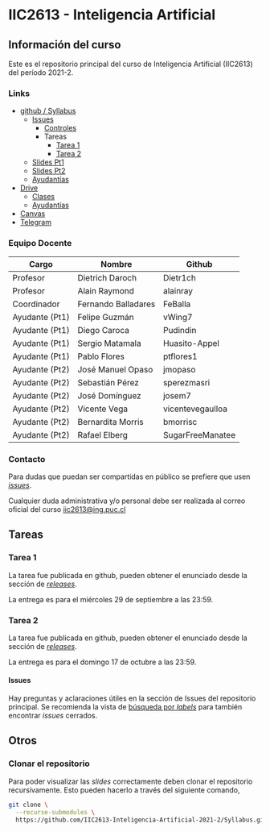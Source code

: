 # IIC2613 - Inteligencia Artificial

## Información del curso

Este es el repositorio principal del curso de Inteligencia Artificial (IIC2613) del período 2021-2.

### Links

  * [github / Syllabus](https://github.com/IIC2613-Inteligencia-Artificial-2021-2/Syllabus/)
    * [Issues](https://github.com/IIC2613-Inteligencia-Artificial-2021-2/Syllabus/issues)
      * [Controles](https://github.com/IIC2613-Inteligencia-Artificial-2021-2/Syllabus/issues?q=label%3AControl)
      * Tareas
        * [Tarea 1](https://github.com/IIC2613-Inteligencia-Artificial-2021-2/Syllabus/issues?q=label%3A"Tarea+1")
        * [Tarea 2](https://github.com/IIC2613-Inteligencia-Artificial-2021-2/Syllabus/issues?q=label%3A"Tarea+2")
    * [Slides Pt1](https://github.com/IIC2613-Inteligencia-Artificial-2021-2/IIC2613-2021-2-Slides)
    * [Slides Pt2](https://github.com/IIC2613-Inteligencia-Artificial-2021-2/Syllabus/tree/main/Slides%20Pt2)
    * [Ayudantías](./Ayudantías/README.md)
  * [Drive](https://drive.google.com/drive/folders/0AGuS7DZzNLFlUk9PVA)
    * [Clases](https://drive.google.com/drive/folders/1qXGsCiCCTzlgtgiW1Wc4azy4K8txRwc0)
    * [Ayudantías](https://drive.google.com/drive/folders/1ukxuo0uVLsSQcjUmGJ1N-Q7-nuPmXUAn)
  * [Canvas](https://cursos.canvas.uc.cl/courses/32547)
  * [Telegram](https://t.me/joinchat/GjG-PRPjOUuL35-amWV0GQ)

### Equipo Docente

| Cargo         | Nombre               | Github            
|---------------|----------------------|-------------------|
| Profesor      | Dietrich Daroch      | Dietr1ch          |
| Profesor      | Alain Raymond        | alainray          |
| Coordinador   | Fernando Balladares  | FeBalla           |
| Ayudante (Pt1)| Felipe Guzmán        | vWing7            |
| Ayudante (Pt1)| Diego Caroca         | Pudindin          |
| Ayudante (Pt1)| Sergio Matamala      | Huasito-Appel     |
| Ayudante (Pt1)| Pablo Flores         | ptflores1         |
| Ayudante (Pt2)| José Manuel Opaso    | jmopaso           |
| Ayudante (Pt2)| Sebastián Pérez      | sperezmasri       |
| Ayudante (Pt2)| José Domínguez       | josem7            |
| Ayudante (Pt2)| Vicente Vega         | vicentevegaulloa  |
| Ayudante (Pt2)| Bernardita Morris    | bmorrisc          |
| Ayudante (Pt2)| Rafael Elberg        | SugarFreeManatee  |

### Contacto

Para dudas que puedan ser compartidas en público se prefiere que usen [*issues*](https://github.com/IIC2613-Inteligencia-Artificial-2021-2/Syllabus/issues).

Cualquier duda administrativa y/o personal debe ser realizada al correo oficial del curso [iic2613@ing.puc.cl](mailto:iic2613@ing.puc.cl)


## Tareas

### Tarea 1

La tarea fue publicada en github, pueden obtener el enunciado desde la sección de [*releases*](https://github.com/IIC2613-Inteligencia-Artificial-2021-2/Assignment-1/releases).

La entrega es para el miércoles 29 de septiembre a las 23:59.

### Tarea 2

La tarea fue publicada en github, pueden obtener el enunciado desde la sección de [*releases*](https://github.com/IIC2613-Inteligencia-Artificial-2021-2/Assignment-2/releases).

La entrega es para el domingo 17 de octubre a las 23:59.

#### Issues

Hay preguntas y aclaraciones útiles en la sección de Issues del repositorio principal.
Se recomienda la vista de [búsqueda por *labels*](https://github.com/IIC2613-Inteligencia-Artificial-2021-2/Syllabus/issues?q=label%3ATarea) para también encontrar *issues* cerrados.


## Otros

### Clonar el repositorio

Para poder visualizar las *slides* correctamente deben clonar el repositorio
recursivamente.
Esto pueden hacerlo a través del siguiente comando,

```sh
git clone \
  --recurse-submodules \
  https://github.com/IIC2613-Inteligencia-Artificial-2021-2/Syllabus.git
```
